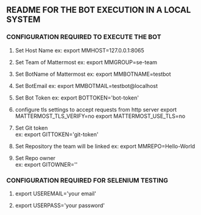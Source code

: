 ## README FOR THE BOT EXECUTION IN A LOCAL SYSTEM

### CONFIGURATION REQUIRED TO EXECUTE THE BOT

1. Set Host Name
    ex: export MMHOST=127.0.0.1:8065

2. Set Team of Mattermost
    ex: export MMGROUP=se-team

3. Set BotName of Mattermost
    ex: export MMBOTNAME=testbot

4. Set BotEmail
    ex: export MMBOTMAIL=testbot@localhost

5. Set Bot Token
    ex: export BOTTOKEN='bot-token'

6. configure tls settings to accept requests from http server
    export MATTERMOST_TLS_VERIFY=no
    export MATTERMOST_USE_TLS=no

7. Set Git token  
    ex: export GITTOKEN='git-token'

8. Set Repository the team will be linked
    ex: export MMREPO=Hello-World

9. Set Repo owner  
    ex: export GITOWNER='<owner>'

### CONFIGURATION REQUIRED FOR SELENIUM TESTING

1. export USEREMAIL='your email'

2. export USERPASS='your password'
